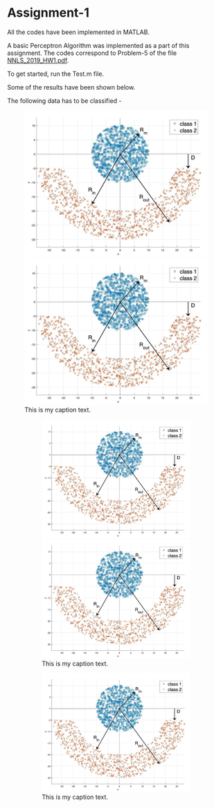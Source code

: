 # Assignment-1

All the codes have been implemented in MATLAB.

A basic Perceptron Algorithm was implemented as a part of this assignment. The codes correspond to Problem-5 of the file [NNLS_2019_HW1.pdf]. 

To get started, run the Test.m file.

Some of the results have been shown below.

[NNLS_2019_HW1.pdf]: https://github.com/ocimakamboj/NNLS/blob/master/Assignment-1/NNLS_2019_HW1.pdf

The following data has to be classified - 

<figure>
	<img src="images/a1_github.jpg" width="435px"/>  <img src="images/a1_github.jpg" width="435px"/> 
	<figcaption>This is my caption text.</figcaption>
</figure>

<figure role="group">
    <figure>
	<img src="images/a1_github.jpg" width="435px"/> <img src="images/a1_github.jpg" width="435px"/>
	<figcaption>This is my caption text.</figcaption>
	</figure>
    <figure>
	<img src="images/a1_github.jpg" width="435px"/> 
	<figcaption>This is my caption text.</figcaption>
	</figure>
</figure>